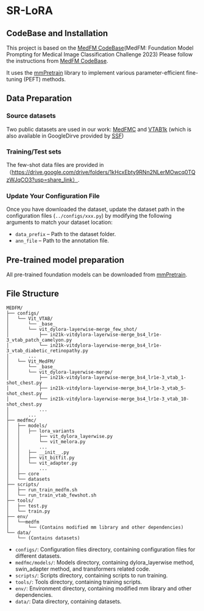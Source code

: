 # SR-LoRA


## CodeBase and Installation
This project is based on the [MedFM CodeBase](https://github.com/openmedlab/MedFM)(MedFM: Foundation Model Prompting for Medical Image Classification Challenge 2023)
Please follow the instructions from [MedFM CodeBase](https://github.com/openmedlab/MedFM).

It uses the [mmPretrain](https://github.com/open-mmlab/mmpretrain) library to implement various parameter-efficient fine-tuning (PEFT) methods.


## Data Preparation

### Source datasets

Two public datasets are used in our work: [MedFMC](https://medfm2023.grand-challenge.org/medfm2023/) and [VTAB1k](https://github.com/google-research/task_adaptation?tab=readme-ov-file) (which is also available in GoogleDirve provided by [SSF](https://github.com/dongzelian/SSF))
 
### Training/Test sets

The few-shot data files are provided in （https://drive.google.com/drive/folders/1kHcxEbty9RNn2NLerMOwcq0TQzWJqCO3?usp=share_link）.


### Update Your Configuration File

Once you have downloaded the dataset, update the dataset path in the configuration files (`../configs/xxx.py`) by modifying the following arguments to match your dataset location:

- `data_prefix` – Path to the dataset folder.
- `ann_file` – Path to the annotation file. 
  
## Pre-trained model preparation

All pre-trained foundation models can be downloaded from [mmPretrain](https://github.com/open-mmlab/mmpretrain).

## File Structure
```
MEDFM/
├── configs/
│   └── Vit_VTAB/
│       └── _base_
│       └── vit_dylora-layerwise-merge_few_shot/
│           ├── in21k-vitdylora-layerwise-merge_bs4_lr1e-3_vtab_patch_camelyon.py
│           └── in21k-vitdylora-layerwise-merge_bs4_lr1e-3_vtab_diabetic_retinopathy.py
│       ...
│   └── Vit_MedFM/
│       └── _base_
│       └── vit_dylora-layerwise-merge/
│           ├── in21k-vitdylora-layerwise-merge_bs4_lr1e-3_vtab_1-shot_chest.py
│           ├── in21k-vitdylora-layerwise-merge_bs4_lr1e-3_vtab_5-shot_chest.py
│           └── in21k-vitdylora-layerwise-merge_bs4_lr1e-3_vtab_10-shot_chest.py
│           ...
│       ...
├── medfmc/
│   ├── models/
│   │   ├── lora_variants
│   │       ├── vit_dylora_layerwise.py
│   │       └── vit_melora.py
│   │       ...
│   │   ├── __init__.py
│   │   ├── vit_bitfit.py
│   │   └── vit_adapter.py
│   │       ...
│   ├── core
│   └── datasets
├── scripts/
│   ├── run_train_medfm.sh
│   └── run_train_vtab_fewshot.sh
├── tools/
│   ├── test.py
│   └── train.py
├── env/
│   └──medfm
│       └── (Contains modified mm library and other dependencies)
└── data/
    └── (Contains datasets)

```

- `configs/`: Configuration files directory, containing configuration files for different datasets.
- `medfmc/models/`: Models directory, containing dylora_layerwise method, swin_adapter method, and transformers related code.
- `scripts/`: Scripts directory, containing scripts to run training.
- `tools/`: Tools directory, containing training scripts.
- `env/`: Environment directory, containing modified mm library and other dependencies.
- `data/`: Data directory, containing datasets.
